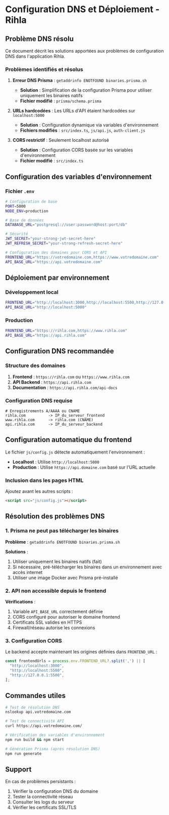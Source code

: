 # Configuration DNS et Déploiement - Rihla

## Problème DNS résolu

Ce document décrit les solutions apportées aux problèmes de configuration DNS dans l'application Rihla.

### Problèmes identifiés et résolus

1. **Erreur DNS Prisma** : `getaddrinfo ENOTFOUND binaries.prisma.sh`
   - **Solution** : Simplification de la configuration Prisma pour utiliser uniquement les binaires natifs
   - **Fichier modifié** : `prisma/schema.prisma`

2. **URLs hardcodées** : Les URLs d'API étaient hardcodées sur `localhost:5000`
   - **Solution** : Configuration dynamique via variables d'environnement
   - **Fichiers modifiés** : `src/index.ts`, `js/api.js`, `auth-client.js`

3. **CORS restrictif** : Seulement localhost autorisé
   - **Solution** : Configuration CORS basée sur les variables d'environnement
   - **Fichier modifié** : `src/index.ts`

## Configuration des variables d'environnement

### Fichier `.env`

```bash
# Configuration de base
PORT=5000
NODE_ENV=production

# Base de données
DATABASE_URL="postgresql://user:password@host:port/db"

# Sécurité
JWT_SECRET="your-strong-jwt-secret-here"
JWT_REFRESH_SECRET="your-strong-refresh-secret-here"

# Configuration des domaines pour CORS et API
FRONTEND_URL="https://votredomaine.com,https://www.votredomaine.com"
API_BASE_URL="https://api.votredomaine.com"
```

## Déploiement par environnement

### Développement local
```bash
FRONTEND_URL="http://localhost:3000,http://localhost:5500,http://127.0.0.1:5500"
API_BASE_URL="http://localhost:5000"
```

### Production
```bash
FRONTEND_URL="https://rihla.com,https://www.rihla.com"
API_BASE_URL="https://api.rihla.com"
```

## Configuration DNS recommandée

### Structure des domaines

1. **Frontend** : `https://rihla.com` ou `https://www.rihla.com`
2. **API Backend** : `https://api.rihla.com`
3. **Documentation** : `https://api.rihla.com/api-docs`

### Configuration DNS requise

```
# Enregistrements A/AAAA ou CNAME
rihla.com          -> IP_du_serveur_frontend
www.rihla.com      -> rihla.com (CNAME)
api.rihla.com      -> IP_du_serveur_backend
```

## Configuration automatique du frontend

Le fichier `js/config.js` détecte automatiquement l'environnement :

- **Localhost** : Utilise `http://localhost:5000`
- **Production** : Utilise `https://api.domaine.com` basé sur l'URL actuelle

### Inclusion dans les pages HTML

Ajoutez avant les autres scripts :
```html
<script src="js/config.js"></script>
```

## Résolution des problèmes DNS

### 1. Prisma ne peut pas télécharger les binaires

**Problème** : `getaddrinfo ENOTFOUND binaries.prisma.sh`

**Solutions** :
1. Utiliser uniquement les binaires natifs (fait)
2. Si nécessaire, pré-télécharger les binaires dans un environnement avec accès internet
3. Utiliser une image Docker avec Prisma pré-installé

### 2. API non accessible depuis le frontend

**Vérifications** :
1. Variable `API_BASE_URL` correctement définie
2. CORS configuré pour autoriser le domaine frontend
3. Certificats SSL valides en HTTPS
4. Firewall/réseau autorise les connexions

### 3. Configuration CORS

Le backend accepte maintenant les origines définies dans `FRONTEND_URL` :
```typescript
const frontendUrls = process.env.FRONTEND_URL?.split(',') || [
  "http://localhost:3000",
  "http://localhost:5500", 
  "http://127.0.0.1:5500",
];
```

## Commandes utiles

```bash
# Test de résolution DNS
nslookup api.votredomaine.com

# Test de connectivité API
curl https://api.votredomaine.com/

# Vérification des variables d'environnement
npm run build && npm start

# Génération Prisma (après résolution DNS)
npm run generate
```

## Support

En cas de problèmes persistants :
1. Vérifier la configuration DNS du domaine
2. Tester la connectivité réseau
3. Consulter les logs du serveur
4. Vérifier les certificats SSL/TLS